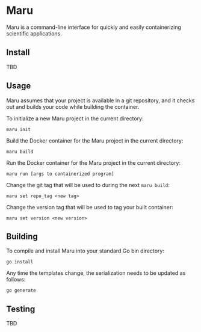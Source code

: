 # Maru

Maru is a command-line interface for quickly and easily containerizing scientific applications. 

## Install

TBD

## Usage

Maru assumes that your project is available in a git repository, and it checks out and builds your code while 
building the container. 

To initialize a new Maru project in the current directory:
```
maru init
```

Build the Docker container for the Maru project in the current directory:
```
maru build
```

Run the Docker container for the Maru project in the current directory:
```
maru run [args to containerized program]
```

Change the git tag that will be used to during the next `maru build`:
```
maru set repo_tag <new tag>
```

Change the version tag that will be used to tag your built container:
```
maru set version <new version>
```

## Building

To compile and install Maru into your standard Go bin directory:
```
go install
```

Any time the templates change, the serialization needs to be updated as follows:
```
go generate
```

## Testing

TBD

